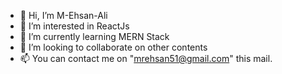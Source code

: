 - 👋 Hi, I’m M-Ehsan-Ali
- 👀 I’m interested in ReactJs
- 🌱 I’m currently learning MERN Stack
- 💞️ I’m looking to collaborate on other contents
- 📫 You can contact me on "mrehsan51@gmail.com" this mail.

<!---
M-Ehsan-Ali/M-Ehsan-Ali is a ✨ special ✨ repository because its `README.md` (this file) appears on your GitHub profile.
You can click the Preview link to take a look at your changes.
--->

